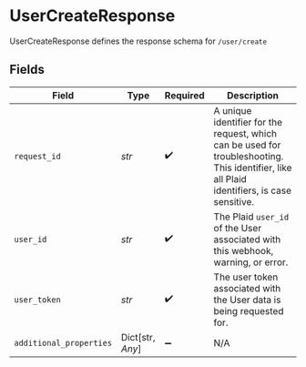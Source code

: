 # UserCreateResponse

UserCreateResponse defines the response schema for `/user/create`


## Fields

| Field                                                                                                                                       | Type                                                                                                                                        | Required                                                                                                                                    | Description                                                                                                                                 |
| ------------------------------------------------------------------------------------------------------------------------------------------- | ------------------------------------------------------------------------------------------------------------------------------------------- | ------------------------------------------------------------------------------------------------------------------------------------------- | ------------------------------------------------------------------------------------------------------------------------------------------- |
| `request_id`                                                                                                                                | *str*                                                                                                                                       | :heavy_check_mark:                                                                                                                          | A unique identifier for the request, which can be used for troubleshooting. This identifier, like all Plaid identifiers, is case sensitive. |
| `user_id`                                                                                                                                   | *str*                                                                                                                                       | :heavy_check_mark:                                                                                                                          | The Plaid `user_id` of the User associated with this webhook, warning, or error.                                                            |
| `user_token`                                                                                                                                | *str*                                                                                                                                       | :heavy_check_mark:                                                                                                                          | The user token associated with the User data is being requested for.                                                                        |
| `additional_properties`                                                                                                                     | Dict[str, *Any*]                                                                                                                            | :heavy_minus_sign:                                                                                                                          | N/A                                                                                                                                         |